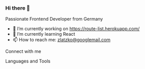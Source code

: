 ### Hi there 👋

Passionate Frontend Developer from Germany 

- 🔭 I’m currently working on https://route-list.herokuapp.com/
- 🌱 I’m currently learning React
- 📫 How to reach me: zlatzko@googlemail.com

Connect with me 

Languages and Tools



<!--
**Zippora-L/Zippora-L** is a ✨ _special_ ✨ repository because its `README.md` (this file) appears on your GitHub profile.

Here are some ideas to get you started:

- 🔭 I’m currently working on ...
- 🌱 I’m currently learning ...
- 👯 I’m looking to collaborate on ...
- 🤔 I’m looking for help with ...
- 💬 Ask me about ...
- 📫 How to reach me: ...
- 😄 Pronouns: ...
- ⚡ Fun fact: ...
-->
